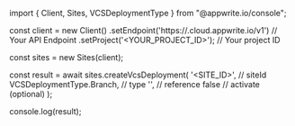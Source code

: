 import { Client, Sites, VCSDeploymentType } from "@appwrite.io/console";

const client = new Client()
    .setEndpoint('https://<REGION>.cloud.appwrite.io/v1') // Your API Endpoint
    .setProject('<YOUR_PROJECT_ID>'); // Your project ID

const sites = new Sites(client);

const result = await sites.createVcsDeployment(
    '<SITE_ID>', // siteId
    VCSDeploymentType.Branch, // type
    '<REFERENCE>', // reference
    false // activate (optional)
);

console.log(result);

